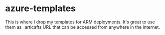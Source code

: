 # azure-templates
This is where I drop my templates for ARM deployments. It's great to use them as _articafts URL that can be accessed from anywhere in the internet.
